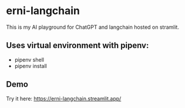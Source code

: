 # erni-langchain

This is my AI playground for ChatGPT and langchain hosted on stramlit.

## Uses virtual environment with pipenv:

- pipenv shell
- pipenv install

## Demo

Try it here: https://erni-langchain.streamlit.app/
